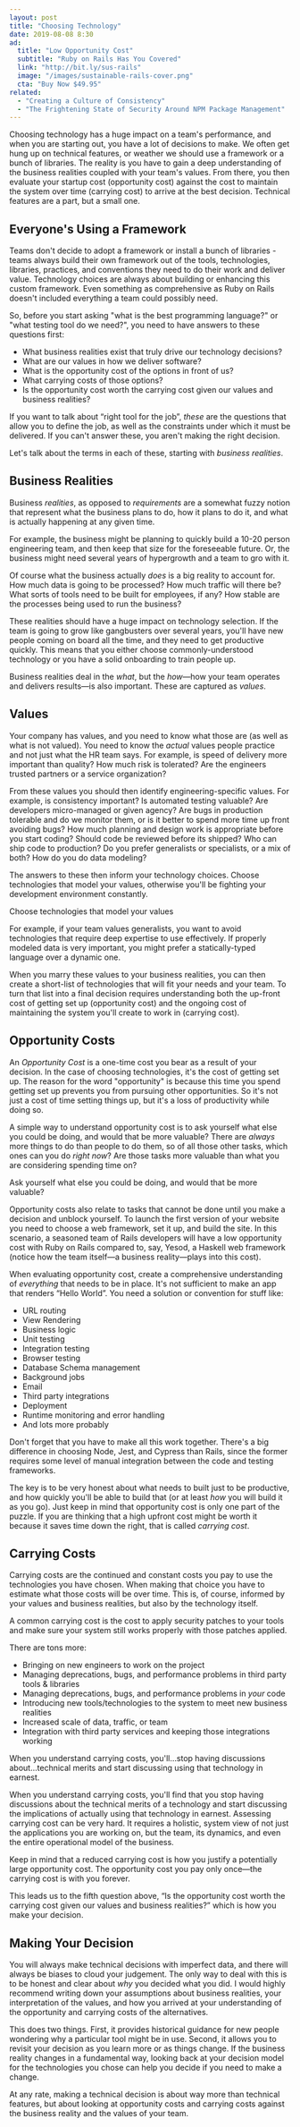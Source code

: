 ```yaml
---
layout: post
title: "Choosing Technology"
date: 2019-08-08 8:30
ad:
  title: "Low Opportunity Cost"
  subtitle: "Ruby on Rails Has You Covered"
  link: "http://bit.ly/sus-rails"
  image: "/images/sustainable-rails-cover.png"
  cta: "Buy Now $49.95"
related:
  - "Creating a Culture of Consistency"
  - "The Frightening State of Security Around NPM Package Management"
---
```


Choosing technology has a huge impact on a  team's performance, and when you are starting out, you have a lot of
decisions to make. We often get hung up on technical features, or weather we should use a framework or a bunch of
libraries.  The reality is you have to gain a deep understanding of the business realities coupled with your
team's values.  From there, you then evaluate your startup cost (opportunity cost) against the cost to maintain
the system over time (carrying cost) to arrive at the best decision.  Technical features are a part, but a small
one.

<!-- more -->

## Everyone's Using a Framework

Teams don't decide to adopt a framework or install a bunch of libraries - teams always build their own framework
out of the tools, technologies, libraries, practices, and conventions they need to do their work and deliver
value.  Technology choices are always about building or enhancing this custom framework.  Even something as
comprehensive as Ruby on Rails doesn't included everything a team could possibly need.

So, before you start asking "what is the best programming language?" or "what testing tool do we need?", you need to have answers to these questions first:

* What business realities exist that truly drive our technology decisions?
* What are our values in how we deliver software?
* What is the opportunity cost of the options in front of us?
* What carrying costs of those options?
* Is the opportunity cost worth the carrying cost given our values and business realities?

If you want to talk about “right tool for the job”, *these* are the questions that allow you to define the job, as
well as the constraints under which it must be delivered.  If you can't answer these, you aren't making the right
decision.

Let's talk about the terms in each of these, starting with _business realities_.

## Business Realities

Business _realities_, as opposed to _requirements_ are a somewhat fuzzy notion that represent what the business
plans to do, how it plans to do it, and what is actually happening at any given time.

<div data-ad></div>

For example, the business
might be planning to quickly build a 10-20 person engineering team, and then keep that size for the foreseeable future.  Or, the business might need several years of hypergrowth and a team to gro with it.


Of course what the business actually *does* is a big reality to account for.  How much data is going to be
processed?  How much traffic will there be?  What sorts of tools need to be built for employees, if any?  How
stable are the processes being used to run the business?

These realities should have a huge impact on technology selection.  If the team is going to grow like gangbusters
over several years, you'll have new people coming on board all the time, and they need to get productive quickly.
This means that you either choose commonly-understood technology or you have a solid onboarding to train people
up.

Business realities deal in the _what_, but the _how_—how your team operates and delivers results—is also
important.  These are captured as _values_.

## Values

Your company has values, and you need to know what those are (as well as what is not valued).  You need to know
the *actual* values people practice and not just what the HR team says.  For example, is speed of delivery more
important than quality?  How much risk is tolerated?  Are the engineers trusted partners or a service
organization?

From these values you should then identify engineering-specific values.  For example, is consistency important? Is
automated testing valuable? Are developers micro-managed or given agency?  Are bugs in production tolerable and do
we monitor them, or is it better to spend more time up front avoiding bugs?  How much planning and design work is
appropriate before you start coding?  Should code be reviewed before its shipped?  Who can ship code to
production?  Do you prefer generalists or specialists, or a mix of both? How do you do data modeling?

The answers to these then inform your technology choices.  Choose technologies that model your values, otherwise you'll be fighting your development environment constantly.

<div class="pullquote">
Choose technologies that model your values
</div>

For example, if your team values generalists, you want to avoid technologies that require deep expertise to use effectively.  If properly modeled data is very important, you might prefer a statically-typed language over a dynamic one.

When you marry these values to your business realities, you can then create a short-list of technologies that will
fit your needs and your team.  To turn that list into a final decision requires understanding both the up-front
cost of getting set up (opportunity cost) and the ongoing cost of maintaining the system you'll create to work in
(carrying cost).

## Opportunity Costs

An _Opportunity Cost_ is a one-time cost you bear as a result of your decision.  In the case of choosing technologies, it's the cost of getting set up.  The reason for the word "opportunity" is because this time you spend getting set up prevents you from pursuing other opportunities. So it's not just a cost of time setting things up, but it's a loss of productivity while doing so.

A simple way to understand opportunity cost is to ask yourself what else you could be doing, and would that be more valuable? There are *always* more things to do than people to do them, so of all those other tasks, which ones can you do *right now*? Are those tasks more valuable than what you are considering spending time on?

<div class="pullquote-left">
Ask yourself what else you could be doing, and would that be more valuable?
</div>

Opportunity costs also relate to tasks that cannot be done until you make a decision and unblock yourself.  To
launch the first version of your website you need to choose a web framework, set it up, and build the site. In
this scenario, a seasoned team of Rails developers will have a low opportunity cost with Ruby on Rails compared
to, say, Yesod, a Haskell web framework (notice how the team itself—a business reality—plays into this cost).

When evaluating opportunity cost, create a comprehensive understanding of *everything* that needs to be in place.
It's not sufficient to make an app that renders “Hello World”.  You need a solution or convention for stuff like:

* URL routing
* View Rendering
* Business logic
* Unit testing
* Integration testing
* Browser testing
* Database Schema management
* Background jobs
* Email
* Third party integrations
* Deployment
* Runtime monitoring and error handling
* And lots more probably

Don't forget that you have to make all this work together.  There's a big difference in choosing Node, Jest, and
Cypress than Rails, since the former requires some level of manual integration between the code and testing
frameworks.

The key is to be very honest about what needs to built just to be productive, and how quickly you'll be able to
build that (or at least *how* you will build it as you go).  Just keep in mind that opportunity cost is only one part of the puzzle. If you are thinking that a high upfront cost might be worth it because it saves time down the right, that is called _carrying cost_.

## Carrying Costs

Carrying costs are the continued and constant costs you pay to use the technologies you have chosen.  When making
that choice you have to estimate what those costs will be over time.  This is, of course, informed by your values
and business realities, but also by the technology itself.

A common carrying cost is the cost to apply security patches to your tools and make sure your system still works
properly with those patches applied.

There are tons more:

* Bringing on new engineers to work on the project
* Managing deprecations, bugs, and performance problems in third party tools & libraries
* Managing deprecations, bugs, and performance problems in *your* code
* Introducing new tools/technologies to the system to meet new business realities
* Increased scale of data, traffic, or team
* Integration with third party services and keeping those integrations working

<div class="pullquote">
When you understand carrying costs, you'll…stop having discussions about…technical merits and start discussing using that technology in earnest.
</div>

When you understand carrying costs, you'll find that you stop having discussions about the technical merits of a technology and start discussing the implications of actually using that technology in earnest.  Assessing carrying cost can be very hard. It requires a holistic, system view of not just the applications you are working on, but the team, its dynamics, and even the entire operational model of the business.


Keep in mind that a reduced carrying cost is how you justify a potentially large opportunity cost.  The opportunity cost you pay only once—the carrying cost is with you forever.

This leads us to the fifth question above, “Is the opportunity cost worth the carrying cost given our values and business realities?” which is how you make your decision.

## Making Your Decision

You will always make technical decisions with imperfect data, and there will always be biases to cloud your
judgement.  The only way to deal with this is to be honest and clear about *why* you decided what you did. I would
highly recommend writing down your assumptions about business realities, your interpretation of the values, and
how you arrived at your understanding of the opportunity and carrying costs of the alternatives.

This does two things.  First, it provides historical guidance for new people wondering why a particular tool might
be in use.  Second, it allows you to revisit your decision as you learn more or as things change.  If the business
reality changes in a fundamental way, looking back at your decision model for the technologies you chose can help
you decide if you need to make a change.

At any rate, making a technical decision is about way more than technical features, but about looking at
opportunity costs and carrying costs against the business reality and the values of your team.
